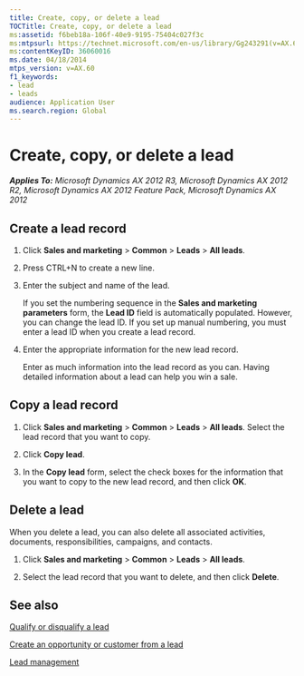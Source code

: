 ```yaml
---
title: Create, copy, or delete a lead
TOCTitle: Create, copy, or delete a lead
ms:assetid: f6beb18a-106f-40e9-9195-75404c027f3c
ms:mtpsurl: https://technet.microsoft.com/en-us/library/Gg243291(v=AX.60)
ms:contentKeyID: 36060016
ms.date: 04/18/2014
mtps_version: v=AX.60
f1_keywords:
- lead
- leads
audience: Application User
ms.search.region: Global
---
```


# Create, copy, or delete a lead 


_**Applies To:** Microsoft Dynamics AX 2012 R3, Microsoft Dynamics AX 2012 R2, Microsoft Dynamics AX 2012 Feature Pack, Microsoft Dynamics AX 2012_

## Create a lead record

1.  Click **Sales and marketing** \> **Common** \> **Leads** \> **All leads**.

2.  Press CTRL+N to create a new line.

3.  Enter the subject and name of the lead.
    
    If you set the numbering sequence in the **Sales and marketing parameters** form, the **Lead ID** field is automatically populated. However, you can change the lead ID. If you set up manual numbering, you must enter a lead ID when you create a lead record.

4.  Enter the appropriate information for the new lead record.
    
    Enter as much information into the lead record as you can. Having detailed information about a lead can help you win a sale.

## Copy a lead record

1.  Click **Sales and marketing** \> **Common** \> **Leads** \> **All leads**. Select the lead record that you want to copy.

2.  Click **Copy lead**.

3.  In the **Copy lead** form, select the check boxes for the information that you want to copy to the new lead record, and then click **OK**.

## Delete a lead

When you delete a lead, you can also delete all associated activities, documents, responsibilities, campaigns, and contacts.

1.  Click **Sales and marketing** \> **Common** \> **Leads** \> **All leads**.

2.  Select the lead record that you want to delete, and then click **Delete**.

## See also

[Qualify or disqualify a lead](qualify-or-disqualify-a-lead.md)

[Create an opportunity or customer from a lead](create-an-opportunity-or-customer-from-a-lead.md)

[Lead management](lead-management.md)

  


